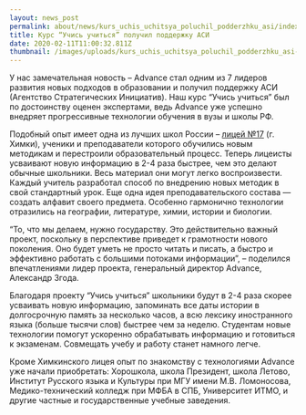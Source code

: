 ```yaml
---
layout: news_post
permalink: about/news/kurs_uchis_uchitsya_poluchil_podderzhku_asi/index.html
title: Курс “Учись учиться” получил поддержку АСИ
date: 2020-02-11T11:00:32.811Z
thumbnail: /images/uploads/kurs_uchis_uchitsya_poluchil_podderzhku_asi-01.jpg
---
```

У нас замечательная новость – Advance стал одним из 7 лидеров развития новых подходов в образовании и получил поддержку АСИ (Агентство Стратегических Инициатив). Наш курс “Учись учиться” был по достоинству оценен экспертами, ведь Advance уже успешно внедряет прогрессивные технологии обучения в вузы и школы РФ. 

Подобный опыт имеет одна из лучших школ России – [лицей №17](https://advance-club.ru/news/advance-zavershil-vtoroj-etap-obucheniya-v-odnoj-iz-luchshix-shkol-rossii.html) (г. Химки), ученики и преподаватели которого обучились новым методикам и перестроили образовательный процесс. Теперь лицеисты усваивают новую информацию в 2-4 раза быстрее, чем это делают обычные школьники. Весь материал они могут легко воспроизвести. Каждый учитель разработал способ по внедрению новых методик в свой стандартный урок. Еще одна идея преподавательского состава — создать алфавит своего предмета. Особенно гармонично технологии отразились на географии, литературе, химии, истории и биологии.

“То, что мы делаем, нужно государству. Это действительно важный проект, поскольку в перспективе приведет к грамотности нового поколения. Оно будет уметь не просто читать и писать, а быстро и эффективно работать с большими потоками информации”, – поделился впечатлениями лидер проекта, генеральный директор Advance, Александр Згода. 

Благодаря проекту “Учись учиться” школьники будут в 2-4 раза скорее усваивать новую информацию, запоминать все даты истории в долгосрочную память за несколько часов, а всю лексику иностранного языка (больше тысячи слов) быстрее чем за неделю. Студентам новые технологии помогут ускоренно обрабатывать информацию и готовиться к экзаменам. Совмещать учебу и работу станет намного легче. 

Кроме Химкинского лицея опыт по знакомству с технологиями Advance уже начали приобретать: Хорошкола, школа Президент, школа Летово, Институт Русского языка и Культуры при МГУ имени М.В. Ломоносова, Медико-технический колледж при МФБА в СПБ, Университет ИТМО, и другие частные и государственные учебные заведения. 